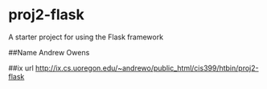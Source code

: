 # proj2-flask
A starter project for using the Flask framework

##Name
Andrew Owens

##ix url
 http://ix.cs.uoregon.edu/~andrewo/public_html/cis399/htbin/proj2-flask

